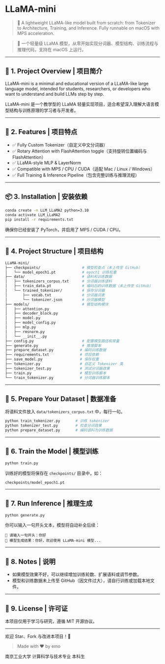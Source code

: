 # LLaMA-mini

> 🦙 A lightweight LLaMA-like model built from scratch: from Tokenizer to Architecture, Training, and Inference. Fully runnable on macOS with MPS acceleration.

> 🧠 一个轻量级 LLaMA 模型，从零开始实现分词器、模型结构、训练流程与推理代码，支持在 macOS 上运行。

---

## 🚀 1. Project Overview | 项目简介

LLaMA-mini is a minimal and educational version of a LLaMA-like large language model, intended for students, researchers, or developers who want to understand and build LLMs step by step.

LLaMA-mini 是一个教学型的 LLaMA 轻量实现项目，适合希望深入理解大语言模型结构与训练原理的学习者与开发者。

---

## 🧱 2. Features | 项目特点

- ✅ Fully Custom Tokenizer（自定义中文分词器）
- ✅ Rotary Attention with FlashAttention toggle（支持旋转位置编码与 FlashAttention）
- ✅ LLaMA-style MLP & LayerNorm
- ✅ Compatible with MPS / CPU / CUDA（适配 Mac / Linux / Windows）
- ✅ Full Training & Inference Pipeline（包含完整训练与推理流程）

---

## 📦 3. Installation | 安装依赖

```bash
conda create -n LLM_LLaMA2 python=3.10
conda activate LLM_LLaMA2
pip install -r requirements.txt
```

确保你已经安装了 PyTorch，并启用了 MPS / CUDA / CPU。

---

## 📂 4. Project Structure | 项目结构

```bash
LLaMA-mini/
├── checkpoints/                   # 模型检查点（未上传至 GitHub）
│   └── model_epoch1.pt            # epoch1 训练权重
├── data/                          # 语料和训练数据
│   ├── tokenizers_corpus.txt      # 分词器训练语料
│   ├── train_data.pt              # 编码后的训练数据（未上传至 GitHub）
│   └── trained_tokenizer/         # 保存分词器
│       ├── vocab.txt              # 分词器词表
│       └── tokenizer.json         # 分词器模型
├── models/                        # 模型结构模块
│   ├── attention.py
│   ├── decoder_block.py
│   ├── model.py
│   ├── model_config.py
│   ├── mlp.py
│   ├── rmsnorm.py
│   └── __init__.py
├── config.py                      # 配置模型路径和常量
├── generate.py                    # 推理脚本
├── prepare_dataset.py            # 编码训练数据
├── requirements.txt              # 项目依赖
├── save_model.py                 # 保存权重
├── tokenizer.py                  # 自定义 Tokenizer 类
├── tokenizer_test.py             # 测试分词器效果
├── train.py                      # 模型训练脚本
└── train_tokenizer.py            # 分词器训练脚本
```

---

## 📝 5. Prepare Your Dataset | 数据准备

将语料文件放入 `data/tokenizers_corpus.txt` 中，每行一句。

```bash
python train_tokenizer.py       # 训练 tokenizer
python tokenizer_test.py        # 检查分词效果
python prepare_dataset.py       # 编码语料为训练数据
```

---

## 🎯 6. Train the Model | 模型训练

```bash
python train.py
```

训练好的模型将保存在 `checkpoints/` 目录中，如：

```
checkpoints/model_epoch1.pt
```

---

## 🤖 7. Run Inference | 推理生成

```bash
python generate.py
```

你可以输入一句开头文本，模型将自动补全后续：

```
💬 请输入一句开头：你好
🧠 模型生成结果：你好，欢迎使用 LLaMA-mini 模型...
```

---

## 📌 8. Notes | 说明

- 如果模型效果不好，可以继续增加训练轮数、扩展语料或调节参数。
- 模型和训练数据未上传至 GitHub（因文件过大），请自行训练或加载本地文件。

---

## 📮 9. License | 许可证

本项目仅用于学习与研究，遵循 MIT 开源协议。

---

欢迎 Star、Fork 与改进本项目！🚀

> Made with ❤️ by emo

南京工业大学 计算科学与技术专业 本科生
